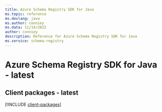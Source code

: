 ```yaml
---
title: Azure Schema Registry SDK for Java
ms.topic: reference
ms.devlang: java
ms.author: conniey
ms.data: 11/14/2022
author: conniey
description: Reference for Azure Schema Registry SDK for Java
ms.service: schema-registry
---
```

# Azure Schema Registry SDK for Java - latest

## Client packages - latest
[!INCLUDE [client-packages](schema-registry-client-index.md)]